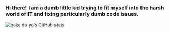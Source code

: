 ### Hi there! I am a dumb little kid trying to fit myself into the harsh world of IT and fixing particularly dumb code issues.
![baka da yo's GitHub stats](https://github-readme-stats.vercel.app/api?username=TaeKwonZeus&show_icons=true&theme=radical)

<!--
**TaeKwonZeus/TaeKwonZeus** is a ✨ _special_ ✨ repository because its `README.md` (this file) appears on your GitHub profile.

Here are some ideas to get you started:

- 🔭 I’m currently working on ...
- 🌱 I’m currently learning ...
- 👯 I’m looking to collaborate on ...
- 🤔 I’m looking for help with ...
- 💬 Ask me about ...
- 📫 How to reach me: ...
- 😄 Pronouns: ...
- ⚡ Fun fact: ...
-->
